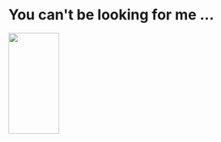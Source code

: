 # You can't be looking for me ...

<img src="https://user-images.githubusercontent.com/27007662/167295742-2f390c92-40b9-4f29-a3aa-797e78e99446.png" width="100" height="200"> 



<!--
**the-intern/the-intern** is a ✨ _special_ ✨ repository because its `README.md` (this file) appears on your GitHub profile.

Here are some ideas to get you started:

- 🔭 I’m currently working on ...
- 🌱 I’m currently learning ...
- 👯 I’m looking to collaborate on ...
- 🤔 I’m looking for help with ...
- 💬 Ask me about ...
- 📫 How to reach me: ...
- 😄 Pronouns: ...
- ⚡ Fun fact: ...
-->
